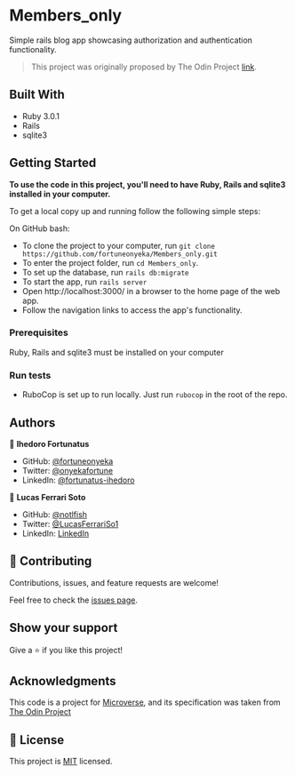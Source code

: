 # Members_only

Simple rails blog app showcasing authorization and authentication functionality.

> This project was originally proposed by The Odin Project [link](https://www.theodinproject.com/paths/full-stack-ruby-on-rails/courses/ruby-on-rails/lessons/authentication).

## Built With

- Ruby 3.0.1
- Rails
- sqlite3


## Getting Started

**To use the code in this project, you'll need to have Ruby, Rails and sqlite3 installed in your computer.**

To get a local copy up and running follow the following simple steps:

On GitHub bash:

  - To clone the project to your computer, run `git clone https://github.com/fortuneonyeka/Members_only.git`
  - To enter the project folder, run `cd Members_only`.
  - To set up the database, run `rails db:migrate`
  - To start the app, run `rails server`
  - Open http://localhost:3000/ in a browser to the home page of the web app.
  - Follow the navigation links to access the app's functionality.

### Prerequisites

Ruby, Rails and sqlite3 must be installed on your computer

### Run tests

- RuboCop is set up to run locally. Just run `rubocop` in the root of the repo.

## Authors

👤 **Ihedoro Fortunatus**

- GitHub: [@fortuneonyeka](https://github.com/fortuneonyeka/)
- Twitter: [@onyekafortune](https://twitter.com/AngelaCunaDev)
- LinkedIn: [@fortunatus-ihedoro](https://www.linkedin.com/in/fortunatus-ihedoro/)

👤 **Lucas Ferrari Soto**

- GitHub: [@notlfish](https://github.com/notlfish)
- Twitter: [@LucasFerrariSo1](https://twitter.com/LucasFerrariSo1)
- LinkedIn: [LinkedIn](https://www.linkedin.com/in/lucas-mauricio-ferrari-soto-472a3515a/)

## 🤝 Contributing

Contributions, issues, and feature requests are welcome!

Feel free to check the [issues page](https://github.com/notlfish/ruby-bubble-sort/issues).

## Show your support

Give a ⭐️ if you like this project!

## Acknowledgments

This code is a project for [Microverse](https://www.microverse.org/), and its specification was taken from [The Odin Project](https://www.theodinproject.com/home)

## 📝 License

This project is [MIT](./LICENSE) licensed.
